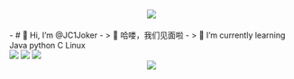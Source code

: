 <h1 align="center"> <a href="https://github.com/JC1Joker/JC1Joker/blob/main/README.md"> <img src="https://readme-typing-svg.herokuapp.com/?lines=console.log(%22Hello%2C%20World!%22);Welcome to my GitHub JC欢迎您的到来!&center=true&size=27"> </a> </h1>
- # 👋 Hi, I’m @JC1Joker
- > 👀 哈喽，我们见面啦
- > 🌱 I’m currently learning Java python C Linux

<!---
JC1Joker/JC1Joker is a ✨ special ✨ repository because its `README.md` (this file) appears on your GitHub profile.
You can click the Preview link to take a look at your changes.
--->

<div align="left" >
 <img src="https://metrics.lecoq.io/JC1Joker?template=classic&config.timezone=Asia%2FShanghai"> 
 <img src="https://stats.justsong.cn/api/csdn?id=weixin_53407594">
 <img src="https://github-readme-stats.vercel.app/api/top-langs/?username=JC1Joker&hide_title=true&hide_border=true&layout=compact&langs_count=6&text_color=000&icon_color=fff&bg_color=0,52fa5a,4dfcff,c64dff&theme=graywhite" />
  
</div>
<div align="center"> <img src="https://activity-graph.herokuapp.com/graph?username=JC1Joker&theme=xcode" /> </div>
